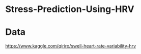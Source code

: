 # Stress-Prediction-Using-HRV

# Data
https://www.kaggle.com/qiriro/swell-heart-rate-variability-hrv
